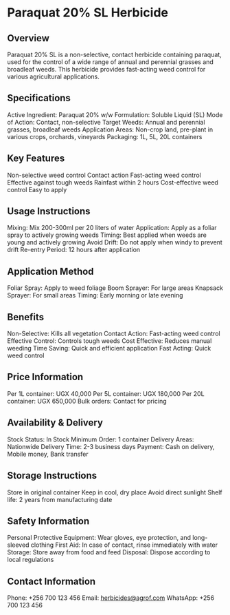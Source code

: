 # Paraquat 20% SL Herbicide

## Overview
Paraquat 20% SL is a non-selective, contact herbicide containing paraquat, used for the control of a wide range of annual and perennial grasses and broadleaf weeds. This herbicide provides fast-acting weed control for various agricultural applications.

## Specifications
Active Ingredient: Paraquat 20% w/w
Formulation: Soluble Liquid (SL)
Mode of Action: Contact, non-selective
Target Weeds: Annual and perennial grasses, broadleaf weeds
Application Areas: Non-crop land, pre-plant in various crops, orchards, vineyards
Packaging: 1L, 5L, 20L containers

## Key Features
Non-selective weed control
Contact action
Fast-acting weed control
Effective against tough weeds
Rainfast within 2 hours
Cost-effective weed control
Easy to apply

## Usage Instructions
Mixing: Mix 200-300ml per 20 liters of water
Application: Apply as a foliar spray to actively growing weeds
Timing: Best applied when weeds are young and actively growing
Avoid Drift: Do not apply when windy to prevent drift
Re-entry Period: 12 hours after application

## Application Method
Foliar Spray: Apply to weed foliage
Boom Sprayer: For large areas
Knapsack Sprayer: For small areas
Timing: Early morning or late evening

## Benefits
Non-Selective: Kills all vegetation
Contact Action: Fast-acting weed control
Effective Control: Controls tough weeds
Cost Effective: Reduces manual weeding
Time Saving: Quick and efficient application
Fast Acting: Quick weed control

## Price Information
Per 1L container: UGX 40,000
Per 5L container: UGX 180,000
Per 20L container: UGX 650,000
Bulk orders: Contact for pricing

## Availability & Delivery
Stock Status: In Stock
Minimum Order: 1 container
Delivery Areas: Nationwide
Delivery Time: 2-3 business days
Payment: Cash on delivery, Mobile money, Bank transfer

## Storage Instructions
Store in original container
Keep in cool, dry place
Avoid direct sunlight
Shelf life: 2 years from manufacturing date

## Safety Information
Personal Protective Equipment: Wear gloves, eye protection, and long-sleeved clothing
First Aid: In case of contact, rinse immediately with water
Storage: Store away from food and feed
Disposal: Dispose according to local regulations

## Contact Information
Phone: +256 700 123 456
Email: herbicides@agrof.com
WhatsApp: +256 700 123 456
